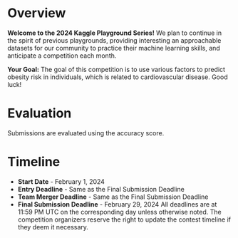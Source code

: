 # Overview

**Welcome to the 2024 Kaggle Playground Series!** We plan to continue in the spirit of previous playgrounds, providing interesting an approachable datasets for our community to practice their machine learning skills, and anticipate a competition each month.

**Your Goal:** The goal of this competition is to use various factors to predict obesity risk in individuals, which is related to cardiovascular disease. Good luck!

# Evaluation
Submissions are evaluated using the accuracy score.

# Timeline
* **Start Date** - February 1, 2024
* **Entry Deadline** - Same as the Final Submission Deadline
* **Team Merger Deadline** - Same as the Final Submission Deadline
* **Final Submission Deadline** - February 29, 2024
All deadlines are at 11:59 PM UTC on the corresponding day unless otherwise noted. The competition organizers reserve the right to update the contest timeline if they deem it necessary.